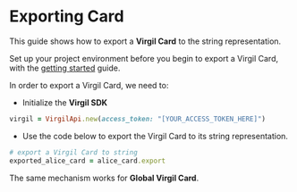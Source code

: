 # Exporting Card

This guide shows how to export a **Virgil Card** to the string representation.

Set up your project environment before you begin to export a Virgil Card, with the [getting started](https://github.com/VirgilSecurity/virgil-sdk-ruby/blob/docs-review/documentation/guides/configuration/client-configuration.md) guide.

In order to export a Virgil Card, we need to:

- Initialize the **Virgil SDK**

```ruby
virgil = VirgilApi.new(access_token: "[YOUR_ACCESS_TOKEN_HERE]")
```

- Use the code below to export the Virgil Card to its string representation.

```ruby
# export a Virgil Card to string
exported_alice_card = alice_card.export
```

The same mechanism works for **Global Virgil Card**.
